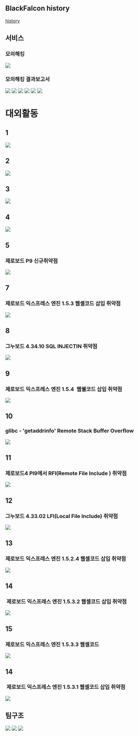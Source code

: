## BlackFalcon history

[history](https://speedr00t.tistory.com/notice/882)

## 서비스
### 모의해킹
![](https://img1.daumcdn.net/thumb/R1280x0/?scode=mtistory2&fname=https%3A%2F%2Fblog.kakaocdn.net%2Fdn%2F6Bjl6%2FbtqKXK0HQwv%2F4UBphGKIZEbGtJV3V1aRFk%2Fimg.png)

### 모의해킹 결과보고서

![](https://img1.daumcdn.net/thumb/R1280x0/?scode=mtistory2&fname=https%3A%2F%2Fblog.kakaocdn.net%2Fdn%2Fcel6cr%2FbtqKZncTsN9%2FkFPzfFGIYyJcqLNpTvG550%2Fimg.jpg)
![](https://img1.daumcdn.net/thumb/R1280x0/?scode=mtistory2&fname=https%3A%2F%2Fblog.kakaocdn.net%2Fdn%2FcJqpGk%2FbtqK05bZZx4%2FnxE2jYkY9NEcp4bcB5zt3K%2Fimg.jpg)
![](https://img1.daumcdn.net/thumb/R1280x0/?scode=mtistory2&fname=https%3A%2F%2Fblog.kakaocdn.net%2Fdn%2F5U15x%2FbtqK2q02tUq%2FSCkUMdFzYxLR7zEZklnMo1%2Fimg.jpg)
![](https://img1.daumcdn.net/thumb/R1280x0/?scode=mtistory2&fname=https%3A%2F%2Fblog.kakaocdn.net%2Fdn%2FdaCvyC%2FbtqK3EEufhi%2Fy0zXKFxZgkH8dV5a62kXGk%2Fimg.jpg)
![](https://img1.daumcdn.net/thumb/R1280x0/?scode=mtistory2&fname=https%3A%2F%2Fblog.kakaocdn.net%2Fdn%2FtOKoU%2FbtqK2YJYl6M%2FZXqHNFguPkBXJkAuolY0O0%2Fimg.jpg)
![](https://img1.daumcdn.net/thumb/R1280x0/?scode=mtistory2&fname=https%3A%2F%2Fblog.kakaocdn.net%2Fdn%2FYSaPA%2FbtqKYlNeWJX%2Fpbpfk4s6Z1pGYqUZKvF4ck%2Fimg.jpg)


# 대외활동

## 1

[![](https://img1.daumcdn.net/thumb/R1280x0/?scode=mtistory2&fname=https%3A%2F%2Fblog.kakaocdn.net%2Fdn%2FkKvVz%2FbtqK6fjUoaF%2FLSbxrryMjXf8K28OCIC3B0%2Fimg.png)](https://www.dailysecu.com/news/articleView.html?idxno=2252)


## 2

[![](https://img1.daumcdn.net/thumb/R1280x0/?scode=mtistory2&fname=https%3A%2F%2Fblog.kakaocdn.net%2Fdn%2FMU2U2%2FbtqK3DeulEL%2FZskuRodIi7tsKiJ2ppVywK%2Fimg.png)](https://www.boannews.com/media/view.asp?idx=78743)

## 3

[![](https://img1.daumcdn.net/thumb/R1280x0/?scode=mtistory2&fname=https%3A%2F%2Fblog.kakaocdn.net%2Fdn%2FbHERyH%2FbtqK15bMCTN%2F4XTYz95kmKjTdlbLPC8k51%2Fimg.png)](https://www.boannews.com/media/view.asp?idx=57735&kind=1&search=title&find=owasp)


## 4

[![](https://img1.daumcdn.net/thumb/R1280x0/?scode=mtistory2&fname=https%3A%2F%2Fblog.kakaocdn.net%2Fdn%2FbbjJW5%2FbtqK2sdsmf1%2Fd7FNpgbgEXk9PR72N2nKck%2Fimg.png)](https://www.boannews.com/media/view.asp?idx=56892&page=1&kind=5)


## 5 
### 제로보드 P9 신규취약점
[![](https://img1.daumcdn.net/thumb/R1280x0/?scode=mtistory2&fname=https%3A%2F%2Fblog.kakaocdn.net%2Fdn%2Fc9m7rc%2FbtqKXMc99SX%2F7Q2T2IVg0eKMN8H3oat70k%2Fimg.png)](https://www.boannews.com/media/view.asp?idx=24578)


## 7
### 제로보드 익스프레스 엔진 1.5.3 웹셀코드 삽입 취약점 

[![](https://img1.daumcdn.net/thumb/R1280x0/?scode=mtistory2&fname=https%3A%2F%2Fblog.kakaocdn.net%2Fdn%2F0FnwK%2FbtqK2q02vuY%2FikJSnK2NDmU4wzzG5DNC41%2Fimg.png)](https://zdnet.co.kr/view/?no=20120906165314&re=R_20120920192608)


## 8
### 그누보드 4.34.10 SQL INJECTIN 취약점
[![](https://img1.daumcdn.net/thumb/R1280x0/?scode=mtistory2&fname=https%3A%2F%2Fblog.kakaocdn.net%2Fdn%2FenyIbN%2FbtqK6e6ng8x%2FyzFAjklYpoXGLqpMOk9x7K%2Fimg.png)](https://sir.kr/g4_pds/6476)


## 9
### 제로보드 익스프레스 엔진 1.5.4  웹쉘코드 삽입 취약점 

[![](https://img1.daumcdn.net/thumb/R1280x0/?scode=mtistory2&fname=https%3A%2F%2Fblog.kakaocdn.net%2Fdn%2F9eTiu%2FbtqKYnxsEcg%2Fr0VBjfx9MaMQKD2xUO3Ak1%2Fimg.png)](https://www.dailysecu.com/news/articleView.html?idxno=4299)

## 10
###  glibc - 'getaddrinfo' Remote Stack Buffer Overflow 

[![](https://img1.daumcdn.net/thumb/R1280x0/?scode=mtistory2&fname=https%3A%2F%2Fblog.kakaocdn.net%2Fdn%2FmgYp5%2FbtqK04xo9sX%2FIzDgwfFe472X2OqLP6TaJK%2Fimg.png)](https://www.exploit-db.com/exploits/40339)


## 11
### 제로보드4 PI9에서 RFI(Remote File Include ) 취약점
![](https://img1.daumcdn.net/thumb/R1280x0/?scode=mtistory2&fname=https%3A%2F%2Fblog.kakaocdn.net%2Fdn%2Fm40zP%2FbtqK04jRDI1%2FxAqz6ZpNCBNMegtd6eDZ40%2Fimg.jpg)



## 12

### 그누보드 4.33.02 LFI(Local File Include) 취약점

[![](https://img1.daumcdn.net/thumb/R1280x0/?scode=mtistory2&fname=https%3A%2F%2Fblog.kakaocdn.net%2Fdn%2Fc4YdMr%2FbtqK04EaPo0%2FR90Rtcu5vAKaqaxspoe6g1%2Fimg.jpg)](https://sir.kr/bbs/board.php?bo_table=g4_pds&wr_id=5651)


## 13

### 제로보드 익스프레스 엔진 1.5.2.4 웹셀코드 삽입 취약점 

[![](https://img1.daumcdn.net/thumb/R1280x0/?scode=mtistory2&fname=https%3A%2F%2Fblog.kakaocdn.net%2Fdn%2FbweHcf%2FbtqK6eSPMNt%2FKYSWompymC2QDcqT7EmWF1%2Fimg.jpg)](https://www.boannews.com/media/view.asp?idx=31328&page=1909&kind=3)


## 14
###   제로보드 익스프레스 엔진 1.5.3.2 웹셀코드 삽입 취약점 

![](https://img1.daumcdn.net/thumb/R1280x0/?scode=mtistory2&fname=https%3A%2F%2Fblog.kakaocdn.net%2Fdn%2FbrV02l%2FbtqKZmSAaUl%2Fv2eKlfVKBIB8HfyCjMdzs0%2Fimg.jpg)


## 15
###  제로보드 익스프레스 엔진 1.5.3.3 웹셀코드 

[![](https://img1.daumcdn.net/thumb/R1280x0/?scode=mtistory2&fname=https%3A%2F%2Fblog.kakaocdn.net%2Fdn%2Fwecdx%2FbtqKYmL3CBx%2FSqDx0uyFmUYwKQckwHhSk0%2Fimg.jpg)](https://www.boannews.com/media/view.asp?idx=33811&page=3&kind=3)


## 14
###  제로보드 익스프레스 엔진 1.5.3.1 웹셀코드 삽입 취약점 

![](https://img1.daumcdn.net/thumb/R1280x0/?scode=mtistory2&fname=https%3A%2F%2Fblog.kakaocdn.net%2Fdn%2F8rG7s%2FbtqK04xo9wK%2FBsEafhA6w6AGglfAKPkqJ0%2Fimg.jpg)


## 팀구조

![](https://img1.daumcdn.net/thumb/R1280x0/?scode=mtistory2&fname=https%3A%2F%2Fblog.kakaocdn.net%2Fdn%2FbOlAeq%2FbtqK16uW55w%2FAIsmmyub5cYWWqbaYFx641%2Fimg.jpg)
![](https://img1.daumcdn.net/thumb/R1280x0/?scode=mtistory2&fname=https%3A%2F%2Fblog.kakaocdn.net%2Fdn%2FQmEur%2FbtqKYmFjeYn%2FKB9gtCZzhcE7iFRujtRjS0%2Fimg.jpg)
![](https://img1.daumcdn.net/thumb/R1280x0/?scode=mtistory2&fname=https%3A%2F%2Fblog.kakaocdn.net%2Fdn%2Fc8TkGK%2FbtqKXKsTAF2%2FcKXkRqo3CtCkWTvRQGhe0k%2Fimg.jpg)
